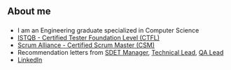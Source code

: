 ###

<h2 align="left">About me</h2>
<link href= "//#" rel= "stylesheet" >

###

<ul>
  <li>I am an Engineering graduate specialized in Computer Science</li>
  <li><a href="https://drive.google.com/file/d/1q1F2w1X35P2SMDX9t8ihlmysqVTNHzof/view?usp=drive_link" rel="nofollow">ISTQB - Certified Tester Foundation Level (CTFL)</a></li>
  <li><a href="https://drive.google.com/file/d/1q1F2w1X35P2SMDX9t8ihlmysqVTNHzof/view?usp=drive_link" rel="nofollow">Scrum Alliance - Certified Scrum Master (CSM)</a></li>
  <li> Recommendation letters from <a href="https://drive.google.com/file/d/15YiYyPSio0IYBUwPE12qOp5uFcRfEB40/view?usp=drive_link">SDET Manager</a>, <a href="https://drive.google.com/file/d/1hyrf9CiSjwyV47pZ2hKwJo_OewuoURQP/view?usp=drive_link">Technical Lead</a>, <a href="https://drive.google.com/file/d/1tyKkyuzA5_sLKp3EhFH8qehY9U7Hs5VD/view?usp=drive_link">QA Lead</a></li>
  <li><a href="https://www.linkedin.com/in/kunal-biraris/" rel="nofollow">LinkedIn</a></li>
</ul>

